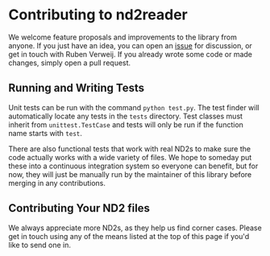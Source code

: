 # Contributing to nd2reader

We welcome feature proposals and improvements to the library from anyone. If you just have an idea, you can open an [issue](https://github.com/rbnvrw/nd2reader/issues) for
discussion, or get in touch with Ruben Verweij. If you already wrote some code or made changes, simply open a pull
request.

## Running and Writing Tests

Unit tests can be run with the command `python test.py`. The test finder will automatically locate any tests in the `tests` directory. Test classes
must inherit from `unittest.TestCase` and tests will only be run if the function name starts with `test`.

There are also functional tests that work with real ND2s to make sure the code actually works with a wide variety of files. We hope to someday put these into a continuous integration
system so everyone can benefit, but for now, they will just be manually run by the maintainer of this library before merging in any contributions.

## Contributing Your ND2 files

We always appreciate more ND2s, as they help us find corner cases. Please get in touch using any of the means listed at the top of this page if you'd like to send one in.